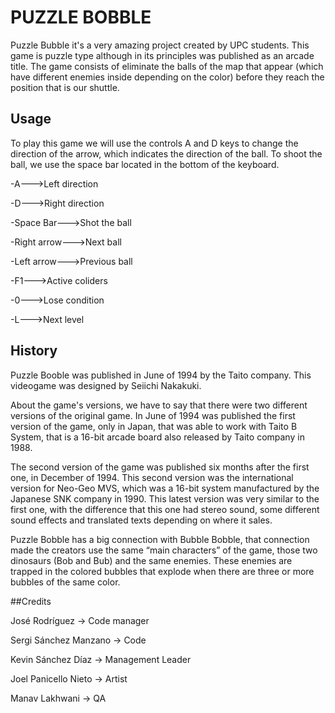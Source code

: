 ﻿# PUZZLE BOBBLE

Puzzle Bubble it's a very amazing project created by UPC students. This game is puzzle type although in its principles was published as an arcade title. The game consists of eliminate the balls of the map that appear (which have different enemies inside depending on the color) before they reach the position that is our shuttle.

## Usage

To play this game we will use the controls A and D keys to change the direction of the arrow, which indicates the direction of the ball. To shoot the ball, we use the space bar located in the bottom of the keyboard.

-A--->Left direction

-D--->Right direction

-Space Bar--->Shot the ball

-Right arrow--->Next ball

-Left arrow--->Previous ball

-F1--->Active coliders

-0--->Lose condition

-L--->Next level



## History
Puzzle Booble was published in June of 1994 by the Taito company. This videogame was designed by Seiichi Nakakuki.

About the game's versions, we have to say that there were two different versions of the original game. In June of 1994 was published the first version of the game, only in Japan, that was able to work with Taito B System, that is a 16-bit arcade board also released by Taito company in 1988.

The second version of the game was published six months after the first one, in December of 1994. This second version was the international version for Neo-Geo MVS, which was a 16-bit system manufactured by the Japanese SNK company in 1990. This latest version was very similar to the first one, with the difference that this one had stereo sound, some different sound effects and translated texts depending on where it sales.

Puzzle Bobble has a big connection with Bubble Bobble, that connection made the creators use the same “main characters” of the game, those two dinosaurs (Bob and Bub) and the same enemies. These enemies are trapped in the colored bubbles that explode when there are three or more bubbles of the same color.

##Credits

José Rodríguez -> Code manager





Sergi Sánchez Manzano -> Code 





Kevin Sánchez Díaz -> Management Leader





Joel Panicello Nieto -> Artist





Manav Lakhwani -> QA 
